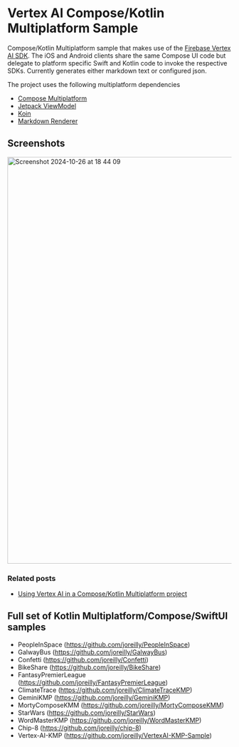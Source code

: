 # Vertex AI Compose/Kotlin Multiplatform Sample

Compose/Kotlin Multiplatform sample that makes use of the [Firebase Vertex AI SDK](https://firebase.google.com/products/vertex-ai-in-firebase).
The iOS and Android clients share the same Compose UI code but delegate to platform specific Swift and Kotlin code
to invoke the respective SDKs.  Currently generates either markdown text or configured json.


The project uses the following multiplatform dependencies 

- [Compose Multiplatform](https://jb.gg/compose)
- [Jetpack ViewModel](https://developer.android.com/topic/libraries/architecture/viewmodel)
- [Koin](https://github.com/InsertKoinIO/koin) 
- [Markdown Renderer](https://github.com/mikepenz/multiplatform-markdown-renderer)


## Screenshots

<img width="913" alt="Screenshot 2024-10-26 at 18 44 09" src="https://github.com/user-attachments/assets/c91f8cdc-d354-4ed5-9616-b430ddaabd6b">

### Related posts

* [Using Vertex AI in a Compose/Kotlin Multiplatform project](https://johnoreilly.dev/posts/vertex-ai-kmp/)



## Full set of Kotlin Multiplatform/Compose/SwiftUI samples

*  PeopleInSpace (https://github.com/joreilly/PeopleInSpace)
*  GalwayBus (https://github.com/joreilly/GalwayBus)
*  Confetti (https://github.com/joreilly/Confetti)
*  BikeShare (https://github.com/joreilly/BikeShare)
*  FantasyPremierLeague (https://github.com/joreilly/FantasyPremierLeague)
*  ClimateTrace (https://github.com/joreilly/ClimateTraceKMP)
*  GeminiKMP (https://github.com/joreilly/GeminiKMP)
*  MortyComposeKMM (https://github.com/joreilly/MortyComposeKMM)
*  StarWars (https://github.com/joreilly/StarWars)
*  WordMasterKMP (https://github.com/joreilly/WordMasterKMP)
*  Chip-8 (https://github.com/joreilly/chip-8)
*  Vertex-AI-KMP (https://github.com/joreilly/VertexAI-KMP-Sample)
